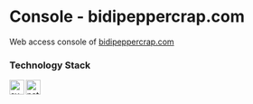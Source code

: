 # Console - bidipeppercrap.com

Web access console of [bidipeppercrap.com](https://bidipeppercrap.com/)

### Technology Stack
[<img align="left" width="26px" src="https://svelte.dev/favicon.png" alt="svelte">][svelte]
[<img align="left" width="26px" src="https://www.netlify.com/img/press/logos/logomark.png" alt="netlify">][netlify]

[svelte]: https://svelte.dev/
[netlify]: https://netlify.com/
